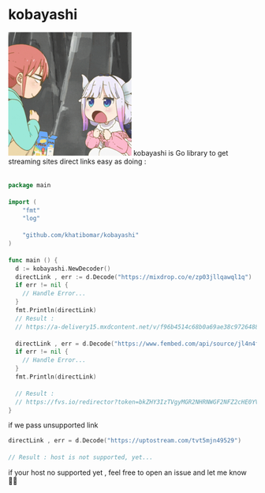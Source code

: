 # kobayashi
<img src=".github/assets/logo.gif" style="width:250px;height:250px;"/>
kobayashi is Go library to get streaming sites direct links easy as doing : <br> <br>

```go
package main

import (
	"fmt"
	"log"

	"github.com/khatibomar/kobayashi"
)

func main () {
  d := kobayashi.NewDecoder()
  directLink , err := d.Decode("https://mixdrop.co/e/zp03jllqawql1q")
  if err != nil {
    // Handle Error...
  }
  fmt.Println(directLink)
  // Result :
  // https://a-delivery15.mxdcontent.net/v/f96b4514c68b0a69ae38c9726488b35e.mp4?s=pWZlKfQUbPmowXdPl_FGAQ&e=1641662900&_t=1641650029

  directLink , err = d.Decode("https://www.fembed.com/api/source/jl4n4fd42rzy3e5")
  if err != nil {
    // Handle Error...
  }
  fmt.Println(directLink)

  // Result :
  // https://fvs.io/redirector?token=bkZHY3IzTVgyMGR2NHRNWGF2NFZ2cHE0YVhIMXJmV3pwTVNKc1d2aVFmdlRGQnhUZUYxMkRRaER0TXdiQTdIdkRMdjFCT2FuejBRd3M4c0d5dUxhVWQzeUw3RnAxdnBzcTNTcWRnMUhBRVpRS21IKzlmVjZDSklCR1IrekZtQ09oMDlscUc4ZS9YcTRGd1VsTUk4cHNLcTEvSm1jTXlEZEZBPT06Zko2allWUUQ5cVlKb01SbThhU3NuUT09yvQ5
}
```

if we pass unsupported link 

```go
directLink , err = d.Decode("https://uptostream.com/tvt5mjn49529")

// Result : host is not supported, yet...
```

if your host no supported yet , feel free to open an issue and let me know 🧑‍💻
